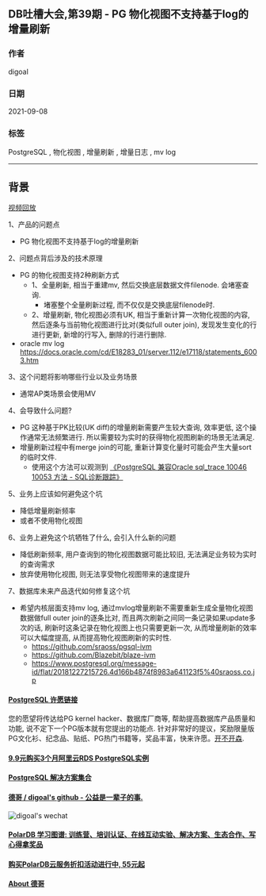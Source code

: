 ## DB吐槽大会,第39期 - PG 物化视图不支持基于log的增量刷新    
    
### 作者    
digoal    
    
### 日期    
2021-09-08    
    
### 标签    
PostgreSQL , 物化视图 , 增量刷新 , 增量日志 , mv log      
    
----    
    
## 背景    
[视频回放](https://www.bilibili.com/video/bv1uf4y1P7bv)    
    
1、产品的问题点    
- PG 物化视图不支持基于log的增量刷新    
    
2、问题点背后涉及的技术原理    
- PG 的物化视图支持2种刷新方式    
    - 1、全量刷新, 相当于重建mv, 然后交换底层数据文件filenode. 会堵塞查询.    
        - 堵塞整个全量刷新过程, 而不仅仅是交换底层filenode时.  
    - 2、增量刷新, 物化视图必须有UK, 相当于重新计算一次物化视图的内容, 然后逐条与当前物化视图进行比对(类似full outer join), 发现发生变化的行进行更新, 新增的行写入, 删除的行进行删除.     
- oracle mv log https://docs.oracle.com/cd/E18283_01/server.112/e17118/statements_6003.htm     
    
3、这个问题将影响哪些行业以及业务场景    
- 通常AP类场景会使用MV    
    
4、会导致什么问题?     
- PG 这种基于PK比较(UK diff)的增量刷新需要产生较大查询, 效率更低, 这个操作通常无法频繁进行. 所以需要较为实时的获得物化视图刷新的场景无法满足.      
- 增量刷新过程中有merge join的可能, 重新计算变化量时可能会产生大量sort的临时文件.     
    - 使用这个方法可以观测到 [《PostgreSQL 兼容Oracle sql_trace 10046 10053 方法 - SQL诊断跟踪》](../202109/20210904_04.md)  
    
5、业务上应该如何避免这个坑    
- 降低增量刷新频率    
- 或者不使用物化视图    
    
6、业务上避免这个坑牺牲了什么, 会引入什么新的问题    
- 降低刷新频率, 用户查询到的物化视图数据可能比较旧, 无法满足业务较为实时的查询需求    
- 放弃使用物化视图, 则无法享受物化视图带来的速度提升    
    
7、数据库未来产品迭代如何修复这个坑    
- 希望内核层面支持mv log, 通过mvlog增量刷新不需要重新生成全量物化视图数据做full outer join的逐条比对, 而且两次刷新之间同一条记录如果update多次的话, 刷新时这条记录在物化视图上也只需要更新一次, 从而增量刷新的效率可以大幅度提高, 从而提高物化视图刷新的实时性.    
    - https://github.com/sraoss/pgsql-ivm
    - https://github.com/Blazebit/blaze-ivm
    - https://www.postgresql.org/message-id/flat/20181227215726.4d166b4874f8983a641123f5%40sraoss.co.jp
    
  
#### [PostgreSQL 许愿链接](https://github.com/digoal/blog/issues/76 "269ac3d1c492e938c0191101c7238216")
您的愿望将传达给PG kernel hacker、数据库厂商等, 帮助提高数据库产品质量和功能, 说不定下一个PG版本就有您提出的功能点. 针对非常好的提议，奖励限量版PG文化衫、纪念品、贴纸、PG热门书籍等，奖品丰富，快来许愿。[开不开森](https://github.com/digoal/blog/issues/76 "269ac3d1c492e938c0191101c7238216").  
  
  
#### [9.9元购买3个月阿里云RDS PostgreSQL实例](https://www.aliyun.com/database/postgresqlactivity "57258f76c37864c6e6d23383d05714ea")
    
  
#### [PostgreSQL 解决方案集合](https://yq.aliyun.com/topic/118 "40cff096e9ed7122c512b35d8561d9c8")
  
  
#### [德哥 / digoal's github - 公益是一辈子的事.](https://github.com/digoal/blog/blob/master/README.md "22709685feb7cab07d30f30387f0a9ae")
  
  
![digoal's wechat](../pic/digoal_weixin.jpg "f7ad92eeba24523fd47a6e1a0e691b59")
  
  
#### [PolarDB 学习图谱: 训练营、培训认证、在线互动实验、解决方案、生态合作、写心得拿奖品](https://www.aliyun.com/database/openpolardb/activity "8642f60e04ed0c814bf9cb9677976bd4")
  
  
#### [购买PolarDB云服务折扣活动进行中, 55元起](https://www.aliyun.com/activity/new/polardb-yunparter?userCode=bsb3t4al "e0495c413bedacabb75ff1e880be465a")
  
  
#### [About 德哥](https://github.com/digoal/blog/blob/master/me/readme.md "a37735981e7704886ffd590565582dd0")
  
